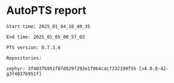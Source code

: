 # AutoPTS report

    Start time: 2025_01_04_18_40_35

    End time: 2025_01_05_00_57_03

    PTS version: 8.7.3.6

    Repositories:

	zephyr: 3f4037b951f07d929f292e1f064cac7332199f55 [v4.0.0-42-g3f4037b951f]
